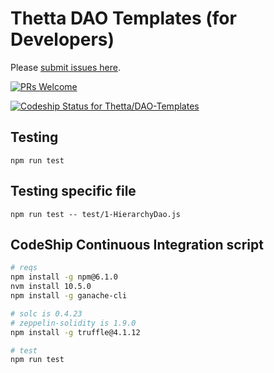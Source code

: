 # Thetta DAO Templates (for Developers)

Please [submit issues here](https://github.com/Thetta/DAO-templates/projects/1).

[![PRs Welcome](https://img.shields.io/badge/PRs-welcome-brightgreen.svg?style=flat-square)](http://makeapullrequest.com)

[ ![Codeship Status for Thetta/DAO-Templates](https://app.codeship.com/projects/2dda7d70-5ff8-0136-443b-02dfb7ae7eef/status?branch=master)](https://app.codeship.com/projects/296178)

## Testing  

```
npm run test
```

## Testing specific file

```
npm run test -- test/1-HierarchyDao.js
````

## CodeShip Continuous Integration script
``` bash
# reqs
npm install -g npm@6.1.0
nvm install 10.5.0
npm install -g ganache-cli

# solc is 0.4.23
# zeppelin-solidity is 1.9.0
npm install -g truffle@4.1.12

# test
npm run test
```
